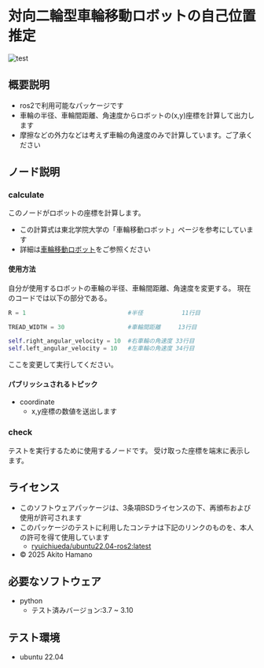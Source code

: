 # 対向二輪型車輪移動ロボットの自己位置推定
![test](https://github.com/hamanoakito/mypkg/actions/workflows/test.yml/badge.svg)


## 概要説明
- ros2で利用可能なパッケージです
- 車輪の半径、車輪間距離、角速度からロボットの(x,y)座標を計算して出力します
- 摩擦などの外力などは考えず車輪の角速度のみで計算しています。ご了承ください


## ノード説明
### calculate
このノードがロボットの座標を計算します。
- この計算式は東北学院大学の「車輪移動ロボット」ページを参考にしています
- 詳細は[車輪移動ロボット](https://www.mech.tohoku-gakuin.ac.jp/rde/contents/course/robotics/wheelrobot.html)をご参照ください


#### 使用方法
自分が使用するロボットの車輪の半径、車輪間距離、角速度を変更する。
現在のコードでは以下の部分である。
```python
R = 1                             #半径           11行目

TREAD_WIDTH = 30                  #車輪間距離     13行目

self.right_angular_velocity = 10  #右車輪の角速度 33行目
self.left_angular_velocity = 10   #左車輪の角速度 34行目
```
ここを変更して実行してください。

#### パブリッシュされるトピック
- coordinate
  - x,y座標の数値を送出します





### check
テストを実行するために使用するノードです。
受け取った座標を端末に表示します。


## ライセンス
- このソフトウェアパッケージは、3条項BSDライセンスの下、再頒布および使用が許可されます
- このパッケージのテストに利用したコンテナは下記のリンクのものを、本人の許可を得て使用しています
  - [ryuichiueda/ubuntu22.04-ros2:latest](https://hub.docker.com/repository/docker/ryuichiueda/ubuntu22.04-ros2)
- © 2025 Akito Hamano


## 必要なソフトウェア
- python
  - テスト済みバージョン:3.7 ~ 3.10


## テスト環境
- ubuntu 22.04

